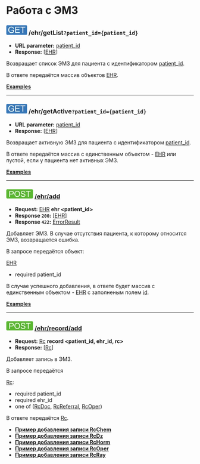 Работа с ЭМЗ
============

### ![GET](../../img/get.png) /ehr/getList`?patient_id={patient_id}`
* **URL parameter:** [patient_id](../../types/types.md#ehr)
* **Response:** [[EHR](../../types/types.md#ehr)]

Возвращает список ЭМЗ для пациента с идентификатором [patient_id](../../types/types.md#ehr).

В ответе передаётся массив объектов [EHR](../../types/types.md#ehr).

**[Examples](getList/examples/getList.md)**

---

### ![GET](../../img/get.png) /ehr/getActive`?patient_id={patient_id}`
* **URL parameter:** [patient_id](../../types/types.md#ehr)
* **Response:** [[EHR](../../types/types.md#ehr)]

Возвращает активную ЭМЗ для пациента с идентификатором [patient_id](../../types/types.md#ehr).

В ответе передаётся массив с единственным объектом - [EHR](../../types/types.md#ehr) или пустой, если у пациента нет активных ЭМЗ.

**[Examples](getActive/examples/getActive.md)**

---

### ![POST](../../img/post.png) [/ehr/add](add/index.md)
* **Request:** [EHR](../../types/types.md#ehr) **ehr <patient_id>**
* **Response ```200```:** [[EHR](../../types/types.md#ehr)]
* **Response ```422```:** [ErrorResult](../../types/types.md#errorresult)

Добавляет ЭМЗ. В случае отсутствия пациента, к которому относится ЭМЗ, возвращается ошибка.

В запросе передаётся объект:

[EHR](../../types/types.md#ehr)
* required patient_id

В случае успешного добавления, в ответе будет массив с единственным объектом - 
[EHR](../../types/types.md#ehr) с заполненым полем [id](../../types/types.md#ehr).

**[Examples](add/examples/add.md)**

---

### ![POST](../../img/post.png) [/ehr/record/add](record/add/index.md)
* **Request:** [Rc](../../types/types.md#rc) **record <patient_id, ehr_id, rc>**
* **Response:** [[Rc](../../types/types.md#rc)]

Добавляет запись в ЭМЗ.

В запросе передаётся

[Rc](../../types/types.md#rc):
* required patient_id
* required ehr_id
* one of ([RcDoc](../../types/types.md#rcrcdoc), [RcReferral](../../types/types.md),  [RcOper](../../types/types.md#rcrcoper))

В ответе передаётся [Rc](../../types/types.md#rc).

* **[Пример добавления записи RcChem](record/add/examples/RcChem/add.md)**
* **[Пример добавления записи RcDz](record/add/examples/RcDz/add.md)**
* **[Пример добавления записи RcHorm](record/add/examples/RcHorm/add.md)**
* **[Пример добавления записи RcOper](record/add/examples/RcOper/add.md)**
* **[Пример добавления записи RcRay](record/add/examples/RcRay/add.md)**